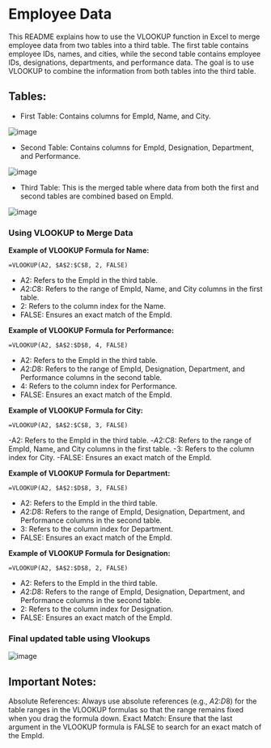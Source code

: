 # Employee Data

This README explains how to use the VLOOKUP function in Excel to merge employee data from two tables into a third table. The first table contains employee IDs, names, and cities, while the second table contains employee IDs, designations, departments, and performance data. The goal is to use VLOOKUP to combine the information from both tables into the third table.

## Tables:

- First Table: Contains columns for EmpId, Name, and City.
 
![image](https://github.com/user-attachments/assets/914a488e-cba0-4c98-acbb-71b198f97be1)

- Second Table: Contains columns for EmpId, Designation, Department, and Performance.
  
![image](https://github.com/user-attachments/assets/bf08ff3a-37b0-43dc-a605-45a26092a440)

- Third Table: This is the merged table where data from both the first and second tables are combined based on EmpId.
				
![image](https://github.com/user-attachments/assets/4678619e-9dbf-4421-8745-ed0868f9d92d)


### Using VLOOKUP to Merge Data

**Example of VLOOKUP Formula for Name:**

`=VLOOKUP(A2, $A$2:$C$8, 2, FALSE)`
- A2: Refers to the EmpId in the third table.
- $A$2:$C$8: Refers to the range of EmpId, Name, and City columns in the first table.
- 2: Refers to the column index for the Name.
- FALSE: Ensures an exact match of the EmpId.

**Example of VLOOKUP Formula for Performance:**

`=VLOOKUP(A2, $A$2:$D$8, 4, FALSE)`

- A2: Refers to the EmpId in the third table.
- $A$2:$D$8: Refers to the range of EmpId, Designation, Department, and Performance columns in the second table.
- 4: Refers to the column index for Performance.
- FALSE: Ensures an exact match of the EmpId.

**Example of VLOOKUP Formula for City:**

`=VLOOKUP(A2, $A$2:$C$8, 3, FALSE)`

-A2: Refers to the EmpId in the third table.
-$A$2:$C$8: Refers to the range of EmpId, Name, and City columns in the first table.
-3: Refers to the column index for City.
-FALSE: Ensures an exact match of the EmpId.

**Example of VLOOKUP Formula for Department:**

`=VLOOKUP(A2, $A$2:$D$8, 3, FALSE)`

- A2: Refers to the EmpId in the third table.
- $A$2:$D$8: Refers to the range of EmpId, Designation, Department, and Performance columns in the second table.
- 3: Refers to the column index for Department.
- FALSE: Ensures an exact match of the EmpId.

 **Example of VLOOKUP Formula for Designation:**

 `=VLOOKUP(A2, $A$2:$D$8, 2, FALSE)`

 - A2: Refers to the EmpId in the third table.
- $A$2:$D$8: Refers to the range of EmpId, Designation, Department, and Performance columns in the second table.
- 2: Refers to the column index for Designation.
- FALSE: Ensures an exact match of the EmpId.

### Final updated table using Vlookups


![image](https://github.com/user-attachments/assets/d5bd2591-4f85-4195-8a61-486a345677f6)


## Important Notes:
Absolute References: Always use absolute references (e.g., $A$2:$D$8) for the table ranges in the VLOOKUP formulas so that the range remains fixed when you drag the formula down.
Exact Match: Ensure that the last argument in the VLOOKUP formula is FALSE to search for an exact match of the EmpId.












